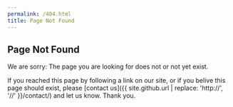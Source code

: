 ```yaml
---
permalink: /404.html
title: Page Not Found
---
```


## Page Not Found ##

We are sorry: The page you are looking for does not or not yet exist. 

If you reached this page by
following a link on our site, or if you belive this page should exist, please
[contact us]({{ site.github.url | replace: 'http://', '//' }}/contact/) and let us know. Thank you.
